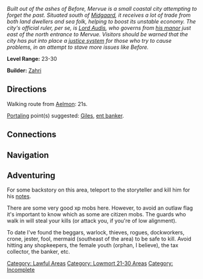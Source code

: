 *Built out of the ashes of Before, Mervue is a small coastal city
attempting to forget the past. Situated south of
[Midgaard](:Category:_Midgaard.md "wikilink"), it receives a lot of
trade from both land dwellers and sea folk, helping to boost its
unstable economy. The city's official ruler, per se, is [Lord
Audis](Lord_Audis.md "wikilink"), who governs from [his
manor](:Category:_Lord_Audis'_Villa.md "wikilink") just east of the
north entrance to Mervue. Visitors should be warned that the city has
put into place a [justice system](:Category:_Lawful_Areas.md "wikilink")
for those who try to cause problems, in an attempt to stave more issues
like Before.*

**Level Range:** 23-30

**Builder:** [Zahri](User:AlexyAnna.md "wikilink")

## Directions

Walking route from [Aelmon](Aelmon.md "wikilink"): 21s.

[Portaling](Portal.md "wikilink") point(s) suggested:
[Giles](Giles.md "wikilink"), [ent banker](Banker.md "wikilink").

## Connections

## Navigation

## Adventuring

For some backstory on this area, teleport to the storyteller and kill
him for his [notes](notes "wikilink").

There are some very good xp mobs here. However, to avoid an outlaw flag
it's important to know which as some are citizen mobs. The guards who
walk in will steal your kills (or attack you, if you're of low
alignment).

To date I've found the beggars, warlock, thieves, rogues, dockworkers,
crone, jester, fool, mermaid (southeast of the area) to be safe to kill.
Avoid hitting any shopkeepers, the female youth (orphan, I believe), the
tax collector, the banker, etc.

[Category: Lawful Areas](Category:_Lawful_Areas "wikilink") [Category:
Lowmort 21-30 Areas](Category:_Lowmort_21-30_Areas "wikilink")
[Category: Incomplete](Category:_Incomplete "wikilink")
